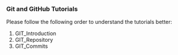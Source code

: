 ### Git and GitHub Tutorials

Please follow the following order to understand the tutorials better:

1. GIT_Introduction
2. GIT_Repository
3. GIT_Commits